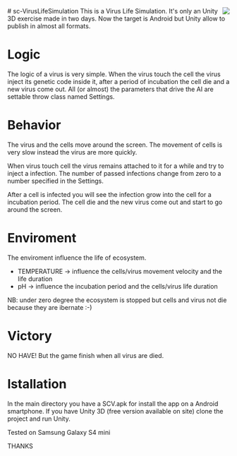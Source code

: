 <img src="https://github.com/Paroca72/sc-VirusLifeSimulation/blob/master/VLS.jpg" align="right" />
# sc-VirusLifeSimulation
This is a Virus Life Simulation. 
It's only an Unity 3D exercise made in two days.
Now the target is Android but Unity allow to publish in almost all formats.

# Logic
The logic of a virus is very simple. 
When the virus touch the cell the virus inject its genetic code inside it, after a period of incubation the cell die and a new virus come out.
All (or almost) the parameters that drive the AI are settable throw class named Settings.

# Behavior
The virus and the cells move around the screen.
The movement of cells is very slow instead the virus are more quickly.

When virus touch cell the virus remains attached to it for a while and try to inject a infection.
The number of passed infections change from zero to a number specified in the Settings.

After a cell is infected you will see the infection grow into the cell for a incubation period.
The cell die and the new virus come out and start to go around the screen.

# Enviroment
The enviroment influence the life of ecosystem.

- TEMPERATURE -> influence the cells/virus movement velocity and the life duration
- pH -> influence the incubation period and the cells/virus life duration

NB: under zero degree the ecosystem is stopped but cells and virus not die because they are ibernate :-)

# Victory
NO HAVE! But the game finish when all virus are died.

# Istallation
In the main directory you have a SCV.apk for install the app on a Android smartphone.
If you have Unity 3D (free version available on site) clone the project and run Unity.

Tested on Samsung Galaxy S4 mini


THANKS
